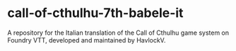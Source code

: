 # call-of-cthulhu-7th-babele-it
A repository for the Italian translation of the Call of Cthulhu game system on Foundry VTT, developed and maintained by HavlockV.
